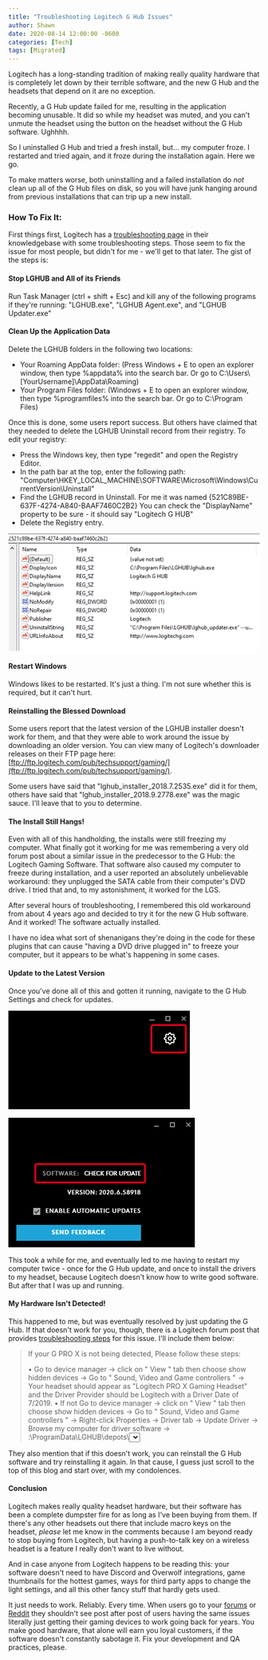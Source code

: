```yaml
---
title: "Troubleshooting Logitech G Hub Issues"
author: Shawn
date: 2020-08-14 12:00:00 -0600
categories: [Tech]
tags: [Migrated]
---
```


Logitech has a long-standing tradition of making really quality hardware that is completely let down by their terrible software, and the new G Hub and the headsets that depend on it are no exception.

Recently, a G Hub update failed for me, resulting in the application becoming unusable. It did so while my headset was muted, and you can't unmute the headset using the button on the headset without the G Hub software. Ughhhh.

So I uninstalled G Hub and tried a fresh install, but... my computer froze. I restarted and tried again, and it froze during the installation again. Here we go.

To make matters worse, both uninstalling and a failed installation do _not_ clean up all of the G Hub files on disk, so you will have junk hanging around from previous installations that can trip up a new install.

### How To Fix It:

First things first, Logitech has a [troubleshooting page](https://support.logi.com/hc/en-us/articles/360023192454-G-HUB-Install-Uninstall-Update-Troubleshooting) in their knowledgebase with some troubleshooting steps. Those seem to fix the issue for most people, but didn't for me - we'll get to that later. The gist of the steps is:

#### Stop LGHUB and All of its Friends

Run Task Manager (ctrl + shift + Esc) and kill any of the following programs if they're running: "LGHUB.exe", "LGHUB Agent.exe", and "LGHUB Updater.exe"

#### Clean Up the Application Data

Delete the LGHUB folders in the following two locations:

- Your Roaming AppData folder: (Press Windows + E to open an explorer window, then type %appdata% into the search bar. Or go to C:\\Users\\\[YourUsername\]\\AppData\\Roaming)
- Your Program Files folder: (Windows + E to open an explorer window, then type %programfiles% into the search bar. Or go to C:\\Program Files)

Once this is done, some users report success. But others have claimed that they needed to delete the LGHUB Uninstall record from their registry. To edit your registry:

- Press the Windows key, then type "regedit" and open the Registry Editor.
- In the path bar at the top, enter the following path: "Computer\\HKEY\_LOCAL\_MACHINE\\SOFTWARE\\Microsoft\\Windows\\CurrentVersion\\Uninstall"
- Find the LGHUB record in Uninstall. For me it was named {521C89BE-637F-4274-A840-BAAF7460C2B2} You can check the "DisplayName" property to be sure - it should say "Logitech G HUB"
- Delete the Registry entry.

![G Hub Registry Entry](/assets/img/posts/logitech-g-hub-issues/registry.png)

#### Restart Windows

Windows likes to be restarted. It's just a thing. I'm not sure whether this is required, but it can't hurt.

#### Reinstalling the Blessed Download

Some users report that the latest version of the LGHUB installer doesn't work for them, and that they were able to work around the issue by downloading an older version. You can view many of Logitech's downloader releases on their FTP page here: [ftp://ftp.logitech.com/pub/techsupport/gaming/](ftp://ftp.logitech.com/pub/techsupport/gaming/).

Some users have said that "lghub\_installer\_2018.7.2535.exe" did it for them, others have said that "lghub\_installer\_2018.9.2778.exe" was the magic sauce. I'll leave that to you to determine.

#### The Install Still Hangs!

Even with all of this handholding, the installs were still freezing my computer. What finally got it working for me was remembering a very old forum post about a similar issue in the predecessor to the G Hub: the Logitech Gaming Software. That software also caused my computer to freeze during installation, and a user reported an absolutely unbelievable workaround: they unplugged the SATA cable from their computer's DVD drive. I tried that and, to my astonishment, it worked for the LGS.

After several hours of troubleshooting, I remembered this old workaround from about 4 years ago and decided to try it for the new G Hub software. And it worked! The software actually installed.

I have no idea what sort of shenanigans they're doing in the code for these plugins that can cause "having a DVD drive plugged in" to freeze your computer, but it appears to be what's happening in some cases.

#### Update to the Latest Version

Once you've done all of this and gotten it running, navigate to the G Hub Settings and check for updates.

![G Hub Settings](/assets/img/posts/logitech-g-hub-issues/g-hub-settings.png)

![G Hub Updates](/assets/img/posts/logitech-g-hub-issues/g-hub-updates.png)

This took a while for me, and eventually led to me having to restart my computer twice - once for the G Hub update, and once to install the drivers to my headset, because Logitech doesn't know how to write good software. But after that I was up and running.

#### My Hardware Isn't Detected!

This happened to me, but was eventually resolved by just updating the G Hub. If that doesn't work for you, though, there is a Logitech forum post that provides [troubleshooting steps](https://support.logi.com/hc/en-001/community/posts/360034109093/comments/360008882853) for this issue. I'll include them below:

> If your G PRO X is not being detected, Please follow these steps: 
> 
> • Go to device manager → click on " View " tab then choose show hidden devices → Go to " Sound, Video and Game controllers " → Your headset should appear as "Logitech PRO X Gaming Headset" and the Driver Provider should be Logitech with a Driver Date of 7/2019. 
> • If not Go to device manager → click on " View " tab then choose show hidden devices → Go to " Sound, Video and Game controllers " → Right-click Properties → Driver tab → Update Driver → Browse my computer for driver software → <X>:\\ProgramData\\LGHUB\\depots\\<select the latest build>\\driver\_audio.

They also mention that if this doesn't work, you can reinstall the G Hub software and try reinstalling it again. In that cause, I guess just scroll to the top of this blog and start over, with my condolences.

#### Conclusion

Logitech makes really quality headset hardware, but their software has been a complete dumpster fire for as long as I've been buying from them. If there's any other headsets out there that include macro keys on the headset, _please_ let me know in the comments because I am beyond ready to stop buying from Logitech, but having a push-to-talk key on a wireless headset is a feature I really don't want to live without.

And in case anyone from Logitech happens to be reading this: your software doesn't need to have Discord and Overwolf integrations, game thumbnails for the hottest games, ways for third party apps to change the light settings, and all this other fancy stuff that hardly gets used.

It just needs to work. Reliably. Every time. When users go to your [forums](https://support.logi.com/hc/en-us/community/topics) or [Reddit](https://www.reddit.com/r/LogitechG/) they shouldn't see post after post of users having the same issues literally just getting their gaming devices to work going back for years. You make good hardware, that alone will earn you loyal customers, if the software doesn't constantly sabotage it. Fix your development and QA practices, please.
